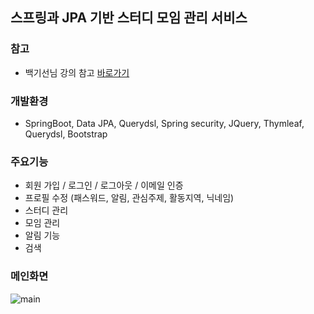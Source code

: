 ## 스프링과 JPA 기반 스터디 모임 관리 서비스

### 참고
- 백기선님 강의 참고 [바로가기](https://www.inflearn.com/course/%EC%8A%A4%ED%94%84%EB%A7%81-JPA-%EC%9B%B9%EC%95%B1/dashboard)


### 개발환경
- SpringBoot, Data JPA, Querydsl, Spring security, JQuery, Thymleaf, Querydsl, Bootstrap

### 주요기능
- 회원 가입 / 로그인 / 로그아웃 / 이메일 인증
- 프로필 수정 (패스워드, 알림, 관심주제, 활동지역, 닉네임)
- 스터디 관리
- 모임 관리
- 알림 기능
- 검색

### 메인화면
![main](./image/main.PNG)
